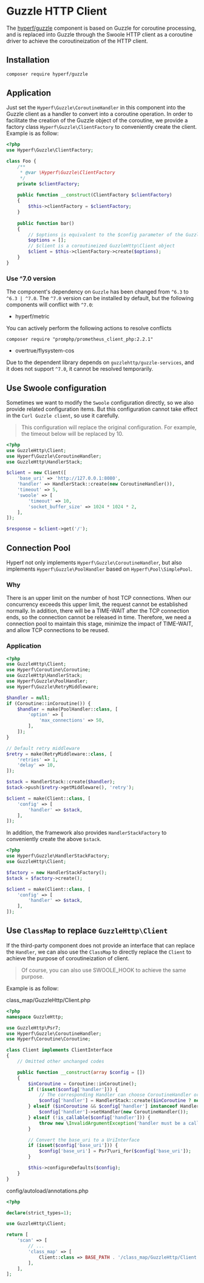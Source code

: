 # Guzzle HTTP Client

The [hyperf/guzzle](https://github.com/hyperf/guzzle) component is based on Guzzle for coroutine processing, and is replaced into Guzzle through the Swoole HTTP client as a coroutine driver to achieve the coroutineization of the HTTP client.

## Installation

```bash
composer require hyperf/guzzle
```

## Application

Just set the `Hyperf\Guzzle\CoroutineHandler` in this component into the Guzzle client as a handler to convert into a coroutine operation. In order to facilitate the creation of the Guzzle object of the coroutine, we provide a factory class `Hyperf\Guzzle\ClientFactory` to conveniently create the client. Example is as follow:

```php
<?php 
use Hyperf\Guzzle\ClientFactory;

class Foo {
    /**
     * @var \Hyperf\Guzzle\ClientFactory
     */
    private $clientFactory;
    
    public function __construct(ClientFactory $clientFactory)
    {
        $this->clientFactory = $clientFactory;
    }
    
    public function bar()
    {
        // $options is equivalent to the $config parameter of the GuzzleHttp\Client constructor
        $options = [];
        // $client is a coroutineized GuzzleHttp\Client object
        $client = $this->clientFactory->create($options);
    }
}
```

### Use ^7.0 version

The component's dependency on `Guzzle` has been changed from `^6.3` to `^6.3 | ^7.0`. The `^7.0` version can be installed by default, but the following components will conflict with `^7.0`:

- hyperf/metric

You can actively perform the following actions to resolve conflicts

```
composer require "promphp/prometheus_client_php:2.2.1"
```

- overtrue/flysystem-cos

Due to the dependent library depends on `guzzlehttp/guzzle-services`, and it does not support `^7.0`, it cannot be resolved temporarily.

## Use Swoole configuration

Sometimes we want to modify the `Swoole` configuration directly, so we also provide related configuration items. But this configuration cannot take effect in the `Curl Guzzle client`, so use it carefully.

> This configuration will replace the original configuration. For example, the timeout below will be replaced by 10.

```php
<?php
use GuzzleHttp\Client;
use Hyperf\Guzzle\CoroutineHandler;
use GuzzleHttp\HandlerStack;

$client = new Client([
    'base_uri' => 'http://127.0.0.1:8080',
    'handler' => HandlerStack::create(new CoroutineHandler()),
    'timeout' => 5,
    'swoole' => [
        'timeout' => 10,
        'socket_buffer_size' => 1024 * 1024 * 2,
    ],
]);

$response = $client->get('/');

```

## Connection Pool

Hyperf not only implements `Hyperf\Guzzle\CoroutineHandler`, but also implements `Hyperf\Guzzle\PoolHandler` based on `Hyperf\Pool\SimplePool`.

### Why

There is an upper limit on the number of host TCP connections. When our concurrency exceeds this upper limit, the request cannot be established normally. In addition, there will be a TIME-WAIT after the TCP connection ends, so the connection cannot be released in time. Therefore, we need a connection pool to maintain this stage, minimize the impact of TIME-WAIT, and allow TCP connections to be reused.

### Application

```php
<?php
use GuzzleHttp\Client;
use Hyperf\Coroutine\Coroutine;
use GuzzleHttp\HandlerStack;
use Hyperf\Guzzle\PoolHandler;
use Hyperf\Guzzle\RetryMiddleware;

$handler = null;
if (Coroutine::inCoroutine()) {
    $handler = make(PoolHandler::class, [
        'option' => [
            'max_connections' => 50,
        ],
    ]);
}

// Default retry middleware
$retry = make(RetryMiddleware::class, [
    'retries' => 1,
    'delay' => 10,
]);

$stack = HandlerStack::create($handler);
$stack->push($retry->getMiddleware(), 'retry');

$client = make(Client::class, [
    'config' => [
        'handler' => $stack,
    ],
]);
```

In addition, the framework also provides `HandlerStackFactory` to conveniently create the above `$stack`.

```php
<?php
use Hyperf\Guzzle\HandlerStackFactory;
use GuzzleHttp\Client;

$factory = new HandlerStackFactory();
$stack = $factory->create();

$client = make(Client::class, [
    'config' => [
        'handler' => $stack,
    ],
]);
```

## Use `ClassMap` to replace `GuzzleHttp\Client`

If the third-party component does not provide an interface that can replace the `Handler`, we can also use the `ClassMap` to directly replace the `Client` to achieve the purpose of coroutineization of client.

> Of course, you can also use SWOOLE_HOOK to achieve the same purpose.

Example is as follow:

class_map/GuzzleHttp/Client.php

```php
<?php
namespace GuzzleHttp;

use GuzzleHttp\Psr7;
use Hyperf\Guzzle\CoroutineHandler;
use Hyperf\Coroutine\Coroutine;

class Client implements ClientInterface
{
    // Omitted other unchanged codes

    public function __construct(array $config = [])
    {
        $inCoroutine = Coroutine::inCoroutine();
        if (!isset($config['handler'])) {
            // The corresponding Handler can choose CoroutineHandler or PoolHandler as needed
            $config['handler'] = HandlerStack::create($inCoroutine ? new CoroutineHandler() : null);
        } elseif ($inCoroutine && $config['handler'] instanceof HandlerStack) {
            $config['handler']->setHandler(new CoroutineHandler());
        } elseif (!is_callable($config['handler'])) {
            throw new \InvalidArgumentException('handler must be a callable');
        }

        // Convert the base_uri to a UriInterface
        if (isset($config['base_uri'])) {
            $config['base_uri'] = Psr7\uri_for($config['base_uri']);
        }

        $this->configureDefaults($config);
    }
}

```

config/autoload/annotations.php

```php
<?php

declare(strict_types=1);

use GuzzleHttp\Client;

return [
    'scan' => [
        // ...
        'class_map' => [
            Client::class => BASE_PATH . '/class_map/GuzzleHttp/Client.php',
        ],
    ],
];
```
